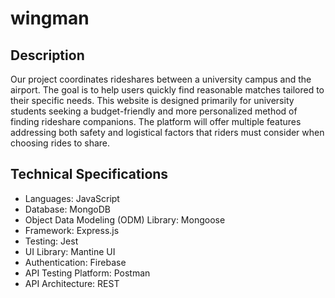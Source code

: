 # wingman

## Description

Our project coordinates rideshares between a university campus and the airport. The goal is to help users quickly find reasonable matches tailored to their specific needs. This website is designed primarily for university students seeking a budget-friendly and more personalized method of finding rideshare companions. The platform will offer multiple features addressing both safety and logistical factors that riders must consider when choosing rides to share.

## Technical Specifications

-  Languages: JavaScript
-  Database: MongoDB
-  Object Data Modeling (ODM) Library: Mongoose
-  Framework: Express.js
-  Testing: Jest
-  UI Library: Mantine UI
-  Authentication: Firebase
-  API Testing Platform: Postman
-  API Architecture: REST
